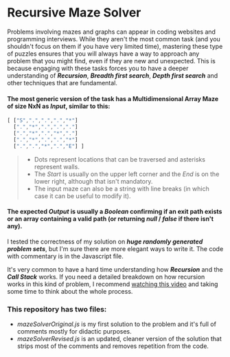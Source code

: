 # Recursive Maze Solver

Problems involving mazes and graphs can appear in coding websites and programming interviews. While they aren't the most common task (and you shouldn't focus on them if you have very limited time), mastering these type of puzzles ensures that you will always have a way to approach any problem that you might find, even if they are new and unexpected. This is because engaging with these tasks forces you to have a deeper understanding of ***Recursion***, ***Breadth first search***, ***Depth first search*** and other techniques that are fundamental.

#### The most generic version of the task has a Multidimensional Array Maze of size NxN as *Input*, similar to this:

```javascript
[ ["S",".",".",".","*"]
  [".","*",".",".","."]
  [".","*",".","*","."]
  [".","*",".",".","*"]
  [".",".","*",".","E"] ] 
```

> * Dots represent locations that can be traversed and asterisks represent walls.
> * The *Start* is usually on the upper left corner and the *End* is on the lower right, although that isn't mandatory.
> * The input maze can also be a string with line breaks (in which case it can be useful to modify it).

#### The expected *Output* is usually a *Boolean* confirming if an exit path exists or an array containing a valid path (or returning *null* / *false* if there isn't any).

I tested the correctness of my solution on ***huge randomly generated problem sets***, but I'm sure there are more elegant ways to write it. The code with commentary is in the Javascript file.

It's very common to have a hard time understanding how ***Recursion*** and the ***Call Stack*** works. If you need a detailed breakdown on how recursion works in this kind of problem, I recommend [watching this video](https://www.youtube.com/watch?v=W9F8fDQj7Ok) and taking some time to think about the whole process.

### This repository has two files:

* *mazeSolverOriginal.js* is my first solution to the problem and it's full of comments mostly for didactic purposes.
* *mazeSolverRevised.js* is an updated, cleaner version of the solution that strips most of the comments and removes repetition from the code.

